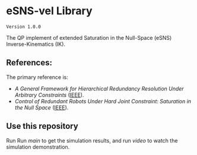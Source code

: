 # eSNS-vel Library
`Version 1.0.0`

The QP implement of extended Saturation in the Null-Space (eSNS) Inverse-Kinematics (IK).

## References:

The primary reference is:
- *A General Framework for Hierarchical Redundancy Resolution Under Arbitrary Constraints*
([IEEE](https://ieeexplore.ieee.org/abstract/document/10008952)).
- *Control of Redundant Robots Under Hard Joint Constraint: Saturation in the Null Space*
([IEEE](https://ieeexplore.ieee.org/document/7097068/)).


## Use this repository
Run Run *main* to get the simulation results, and run *video* to watch the simulation demonstration.





